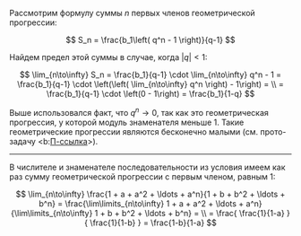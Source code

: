 Рассмотрим формулу суммы $n$ первых членов геометрической прогрессии:

$$ S_n = \frac{b_1\left( q^n - 1 \right)}{q-1} $$

Найдем предел этой суммы в случае, когда $|q| < 1$:

$$
    \lim_{n\to\infty} S_n = \frac{b_1}{q-1} \cdot \lim_{n\to\infty} q^n - 1 = \frac{b_1}{q-1} \cdot \left(\left( \lim_{n\to\infty} q^n \right)  - 1\right) = \\
    = \frac{b_1}{q-1} \cdot \left(0 - 1\right) = \frac{b_1}{1-q}
$$

Выше использовался факт, что $q^n \to 0$, так как это геометрическая прогрессия, у которой модуль знаменателя меньше $1$. Такие геометрические прогрессии являются бесконечно малыми (см. прото-задачу <b:[П-ссылка](advanced/proto/sequence-lim/geometric-progression)>).

---

В числителе и знаменателе последовательности из условия имеем как раз сумму геометрической прогрессии с первым членом, равным $1$:

$$
    \lim_{n\to\infty} \frac{1 + a + a^2 + \ldots + a^n}{1 + b + b^2 + \ldots + b^n} = \frac{\lim\limits_{n\to\infty} 1 + a + a^2 + \ldots + a^n}{\lim\limits_{n\to\infty} 1 + b + b^2 + \ldots + b^n} = \\
    = \frac{ \frac{1}{1-a} }{ \frac{1}{1-b} } = \frac{1-b}{1-a}
$$